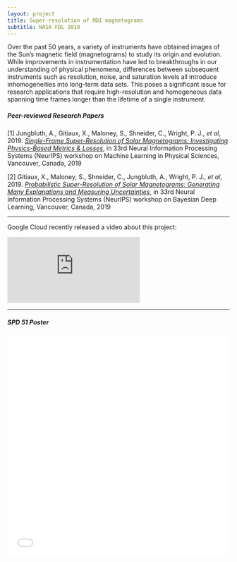 ```yaml
---
layout: project
title: Super-resolution of MDI magnetograms
subtitle: NASA FDL 2019
---
```


Over the past 50 years, a variety of instruments have obtained images of the Sun’s magnetic field (magnetograms) to study its origin and evolution. While improvements in instrumentation have led to breakthroughs in our understanding of physical phenomena, differences between subsequent instruments such as resolution, noise, and saturation levels all introduce inhomogeneities into long-term data sets. This poses a significant issue for research applications that require high-resolution and homogeneous data spanning time frames longer than the lifetime of a single instrument.

##### Peer-reviewed Research Papers

[1]  Jungbluth, A., Gitiaux, X., Maloney, S., Shneider, C., Wright, P. J., *et al*, 2019. [*Single-Frame Super-Resolution of Solar Magnetograms: Investigating Physics-Based Metrics & Losses*](https://arxiv.org/abs/1911.01490), in 33rd Neural Information Processing Systems (NeurIPS) workshop on Machine Learning in Physical Sciences, Vancouver, Canada, 2019

[2]  Gitiaux, X., Maloney, S., Shneider, C., Jungbluth, A., Wright, P. J., *et al*, 2019. [*Probabilistic Super-Resolution of Solar Magnetograms:  Generating Many Explanations and Measuring Uncertainties*](https://arxiv.org/abs/1911.01486), in 33rd  Neural Information Processing Systems (NeurIPS) workshop on Bayesian Deep Learning, Vancouver, Canada, 2019

---

<p>
Google Cloud recently released a video about this project:
</p>

<div class="youtube_container">
<iframe src="https://www.youtube.com/embed/CMDRHTiJKUA" frameborder="0" allowfullscreen class="video"></iframe>
</div>

---

##### SPD 51 Poster
<iframe src='../assets/projects/2019_FDL/pjwright_SPD51_magnetogram.pdf' height='500px' width='100%' frameborder='0' marginwidth='0' marginheight='0' scrolling='no' allow="fullscreen" />
<p>
Alternatively the poster can be downloaded **[here](https://github.com/PaulJWright/pauljwright.github.io/blob/master/assets/projects/2019_FDL/poster_website.pdf)**
</p>
